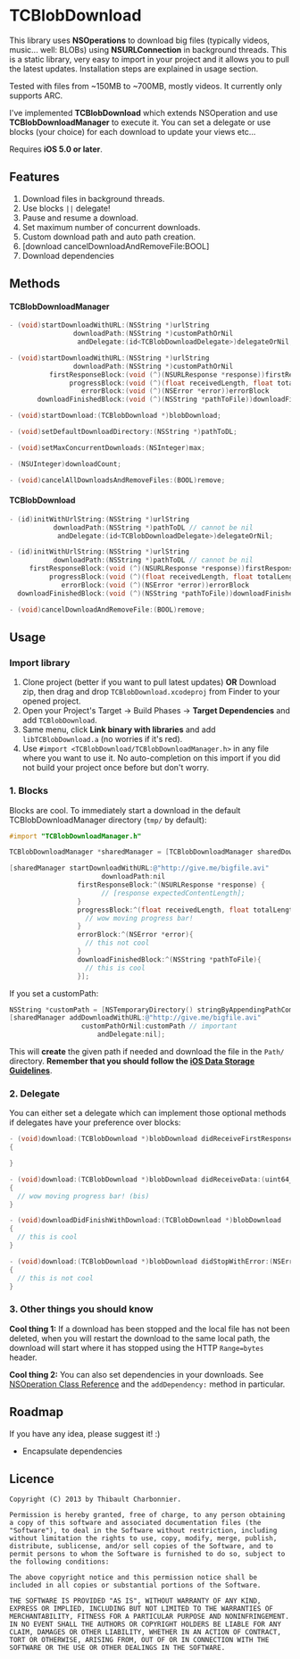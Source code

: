 # TCBlobDownload
This library uses **NSOperations** to download big files (typically videos, music... well: BLOBs) using **NSURLConnection** in background threads. This is a static library, very easy to import in your project and it allows you to pull the latest updates. Installation steps are explained in usage section.

Tested with files from ~150MB to ~700MB, mostly videos. It currently only supports ARC.

I've implemented **TCBlobDownload** which extends NSOperation and use **TCBlobDownloadManager** to execute it. You can set a delegate or use blocks (your choice) for each download to update your views etc…

Requires **iOS 5.0 or later**.

## Features
1. Download files in background threads.
2. Use blocks `||` delegate!
3. Pause and resume a download.
4. Set maximum number of concurrent downloads.
5. Custom download path and auto path creation.
6. [download cancelDownloadAndRemoveFile:BOOL]
7. Download dependencies

## Methods
#### TCBlobDownloadManager
```objective-c
- (void)startDownloadWithURL:(NSString *)urlString
                downloadPath:(NSString *)customPathOrNil
                 andDelegate:(id<TCBlobDownloadDelegate>)delegateOrNil;

- (void)startDownloadWithURL:(NSString *)urlString
                downloadPath:(NSString *)customPathOrNil
          firstResponseBlock:(void (^)(NSURLResponse *response))firstResponseBlock
               progressBlock:(void (^)(float receivedLength, float totalLength))progressBlock
                  errorBlock:(void (^)(NSError *error))errorBlock
       downloadFinishedBlock:(void (^)(NSString *pathToFile))downloadFinishedBlock;

- (void)startDownload:(TCBlobDownload *)blobDownload;

- (void)setDefaultDownloadDirectory:(NSString *)pathToDL;

- (void)setMaxConcurrentDownloads:(NSInteger)max;

- (NSUInteger)downloadCount;

- (void)cancelAllDownloadsAndRemoveFiles:(BOOL)remove;
```

#### TCBlobDownload
```objective-c
- (id)initWithUrlString:(NSString *)urlString
           downloadPath:(NSString *)pathToDL // cannot be nil
            andDelegate:(id<TCBlobDownloadDelegate>)delegateOrNil;

- (id)initWithUrlString:(NSString *)urlString
           downloadPath:(NSString *)pathToDL // cannot be nil
     firstResponseBlock:(void (^)(NSURLResponse *response))firstResponseBlock
          progressBlock:(void (^)(float receivedLength, float totalLength))progressBlock
             errorBlock:(void (^)(NSError *error))errorBlock
  downloadFinishedBlock:(void (^)(NSString *pathToFile))downloadFinishedBlock;

- (void)cancelDownloadAndRemoveFile:(BOOL)remove;
```

## Usage
### Import library
1. Clone project (better if you want to pull latest updates) **OR** Download zip, then drag and drop `TCBlobDownload.xcodeproj` from Finder to your opened project.
2. Open your Project's Target -> Build Phases -> **Target Dependencies** and add `TCBlobDownload`.
3. Same menu, click **Link binary with libraries** and add `libTCBlobDownload.a` (no worries if it's red).
4. Use `#import <TCBlobDownload/TCBlobDownloadManager.h>` in any file where you want to use it. No auto-completion on this import  if you did not build your project once before but don't worry.

### 1. Blocks
Blocks are cool.
To immediately start a download in the default TCBlobDownloadManager directory (`tmp/` by default):

```objective-c
#import "TCBlobDownloadManager.h"

TCBlobDownloadManager *sharedManager = [TCBlobDownloadManager sharedDownloadManager];

[sharedManager startDownloadWithURL:@"http://give.me/bigfile.avi"
                       downloadPath:nil
                 firstResponseBlock:^(NSURLResponse *response) {
		               // [response expectedContentLength];
                 }
                 progressBlock:^(float receivedLength, float totalLength){
                   // wow moving progress bar!
                 }
                 errorBlock:^(NSError *error){
                   // this not cool
                 }
                 downloadFinishedBlock:^(NSString *pathToFile){
                   // this is cool
                 }];
```

If you set a customPath:

```objective-c
NSString *customPath = [NSTemporaryDirectory() stringByAppendingPathComponent:@"My/Custom/Path/"];
[sharedManager addDownloadWithURL:@"http://give.me/bigfile.avi"
                  customPathOrNil:customPath // important
                      andDelegate:nil];
```
 
This will **create** the given path if needed and download the file in the `Path/` directory. **Remember that you should follow the [iOS Data Storage Guidelines](https://developer.apple.com/icloud/documentation/data-storage/)**.

### 2. Delegate
You can either set a delegate which can implement those optional methods if delegates have your preference over blocks:

```objective-c
- (void)download:(TCBlobDownload *)blobDownload didReceiveFirstResponse:(NSURLResponse *)response
{

}

- (void)download:(TCBlobDownload *)blobDownload didReceiveData:(uint64_t)received onTotal:(uint64_t)total
{
  // wow moving progress bar! (bis)
}

- (void)downloadDidFinishWithDownload:(TCBlobDownload *)blobDownload
{
  // this is cool
}

- (void)download:(TCBlobDownload *)blobDownload didStopWithError:(NSError *)error
{
  // this is not cool
}
```

### 3. Other things you should know
**Cool thing 1:** If a download has been stopped and the local file has not been deleted, when you will restart the download to the same local path, the download will start where it has stopped using the HTTP `Range=bytes` header.

**Cool thing 2:** You can also set dependencies in your downloads. See [NSOperation Class Reference](http://developer.apple.com/library/mac/#documentation/Cocoa/Reference/NSOperation_class/Reference/Reference.html) and the `addDependency:` method in particular.

## Roadmap
If you have any idea, please suggest it! :)

- Encapsulate dependencies

## Licence

```
Copyright (C) 2013 by Thibault Charbonnier.

Permission is hereby granted, free of charge, to any person obtaining a copy of this software and associated documentation files (the "Software"), to deal in the Software without restriction, including without limitation the rights to use, copy, modify, merge, publish, distribute, sublicense, and/or sell copies of the Software, and to permit persons to whom the Software is furnished to do so, subject to the following conditions:

The above copyright notice and this permission notice shall be included in all copies or substantial portions of the Software.

THE SOFTWARE IS PROVIDED "AS IS", WITHOUT WARRANTY OF ANY KIND, EXPRESS OR IMPLIED, INCLUDING BUT NOT LIMITED TO THE WARRANTIES OF MERCHANTABILITY, FITNESS FOR A PARTICULAR PURPOSE AND NONINFRINGEMENT. IN NO EVENT SHALL THE AUTHORS OR COPYRIGHT HOLDERS BE LIABLE FOR ANY CLAIM, DAMAGES OR OTHER LIABILITY, WHETHER IN AN ACTION OF CONTRACT, TORT OR OTHERWISE, ARISING FROM, OUT OF OR IN CONNECTION WITH THE SOFTWARE OR THE USE OR OTHER DEALINGS IN THE SOFTWARE.
```
